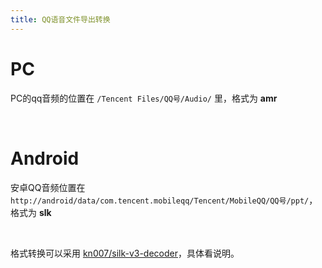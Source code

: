 ```yaml
---
title: QQ语音文件导出转换
---
```


# PC

PC的qq音频的位置在 `/Tencent Files/QQ号/Audio/` 里，格式为 **amr**

​    

# Android

安卓QQ音频位置在 `http://android/data/com.tencent.mobileqq/Tencent/MobileQQ/QQ号/ppt/`，格式为 **slk**

​    

格式转换可以采用 [kn007/silk-v3-decoder](https://github.com/kn007/silk-v3-decoder)，具体看说明。